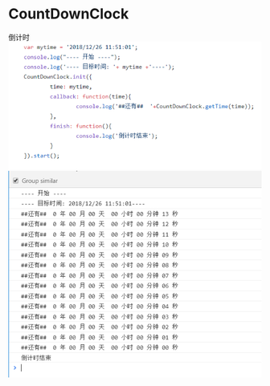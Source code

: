 # CountDownClock 
倒计时
![--标题--](https://github.com/523171376/CountDownClock/blob/master/img/2.png)
![--标题--](https://github.com/523171376/CountDownClock/blob/master/img/1.png)
